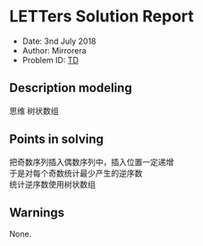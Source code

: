 
# LETTers Solution Report

- Date: 3nd July 2018
- Author: Mirrorera
- Problem ID: [TD](https://www.nowcoder.com/acm/contest/143/D)

## Description modeling
思维 树状数组

## Points in solving
把奇数序列插入偶数序列中，插入位置一定递增<br>
于是对每个奇数统计最少产生的逆序数<br>
统计逆序数使用树状数组
## Warnings
None.
